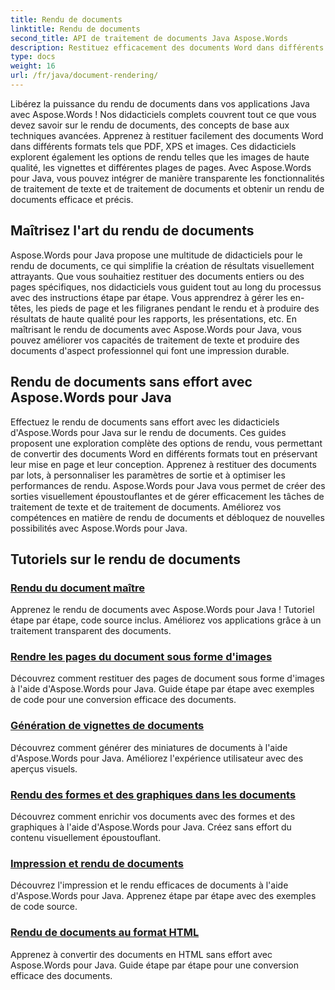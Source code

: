 ```yaml
---
title: Rendu de documents
linktitle: Rendu de documents
second_title: API de traitement de documents Java Aspose.Words
description: Restituez efficacement des documents Word dans différents formats en Java avec Aspose.Words ! Maîtrisez le rendu de documents pour des résultats professionnels.
type: docs
weight: 16
url: /fr/java/document-rendering/
---
```


Libérez la puissance du rendu de documents dans vos applications Java avec Aspose.Words ! Nos didacticiels complets couvrent tout ce que vous devez savoir sur le rendu de documents, des concepts de base aux techniques avancées. Apprenez à restituer facilement des documents Word dans différents formats tels que PDF, XPS et images. Ces didacticiels explorent également les options de rendu telles que les images de haute qualité, les vignettes et différentes plages de pages. Avec Aspose.Words pour Java, vous pouvez intégrer de manière transparente les fonctionnalités de traitement de texte et de traitement de documents et obtenir un rendu de documents efficace et précis.

## Maîtrisez l'art du rendu de documents

Aspose.Words pour Java propose une multitude de didacticiels pour le rendu de documents, ce qui simplifie la création de résultats visuellement attrayants. Que vous souhaitiez restituer des documents entiers ou des pages spécifiques, nos didacticiels vous guident tout au long du processus avec des instructions étape par étape. Vous apprendrez à gérer les en-têtes, les pieds de page et les filigranes pendant le rendu et à produire des résultats de haute qualité pour les rapports, les présentations, etc. En maîtrisant le rendu de documents avec Aspose.Words pour Java, vous pouvez améliorer vos capacités de traitement de texte et produire des documents d'aspect professionnel qui font une impression durable.

## Rendu de documents sans effort avec Aspose.Words pour Java

Effectuez le rendu de documents sans effort avec les didacticiels d'Aspose.Words pour Java sur le rendu de documents. Ces guides proposent une exploration complète des options de rendu, vous permettant de convertir des documents Word en différents formats tout en préservant leur mise en page et leur conception. Apprenez à restituer des documents par lots, à personnaliser les paramètres de sortie et à optimiser les performances de rendu. Aspose.Words pour Java vous permet de créer des sorties visuellement époustouflantes et de gérer efficacement les tâches de traitement de texte et de traitement de documents. Améliorez vos compétences en matière de rendu de documents et débloquez de nouvelles possibilités avec Aspose.Words pour Java.

## Tutoriels sur le rendu de documents
### [ Rendu du document maître](./master-document-rendering/)
Apprenez le rendu de documents avec Aspose.Words pour Java ! Tutoriel étape par étape, code source inclus. Améliorez vos applications grâce à un traitement transparent des documents.
### [Rendre les pages du document sous forme d'images](./rendering-document-pages-images/)
Découvrez comment restituer des pages de document sous forme d'images à l'aide d'Aspose.Words pour Java. Guide étape par étape avec exemples de code pour une conversion efficace des documents.
### [Génération de vignettes de documents](./document-thumbnail-generation/)
Découvrez comment générer des miniatures de documents à l'aide d'Aspose.Words pour Java. Améliorez l'expérience utilisateur avec des aperçus visuels.
### [Rendu des formes et des graphiques dans les documents](./rendering-shapes-graphics/)
Découvrez comment enrichir vos documents avec des formes et des graphiques à l'aide d'Aspose.Words pour Java. Créez sans effort du contenu visuellement époustouflant.
### [Impression et rendu de documents](./document-printing-rendering/)
Découvrez l'impression et le rendu efficaces de documents à l'aide d'Aspose.Words pour Java. Apprenez étape par étape avec des exemples de code source.
### [Rendu de documents au format HTML](./rendering-documents-html/)
Apprenez à convertir des documents en HTML sans effort avec Aspose.Words pour Java. Guide étape par étape pour une conversion efficace des documents.